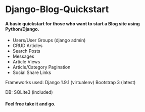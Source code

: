 # Django-Blog-Quickstart
#### A basic quickstart for those who want to start a Blog site using Python/Django.

- Users/User Groups (django admin)
- CRUD Articles
- Search Posts
- Messages
- Article Views
- Article/Category Pagination
- Social Share Links

Frameworks used: 
Django 1.9.1 (virtualenv)
Bootstrap 3 (latest)

DB: SQLite3 (included)

#### Feel free take it and go.